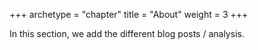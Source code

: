 +++
archetype = "chapter"
title = "About"
weight = 3
+++

In this section, we add the different blog posts / analysis.